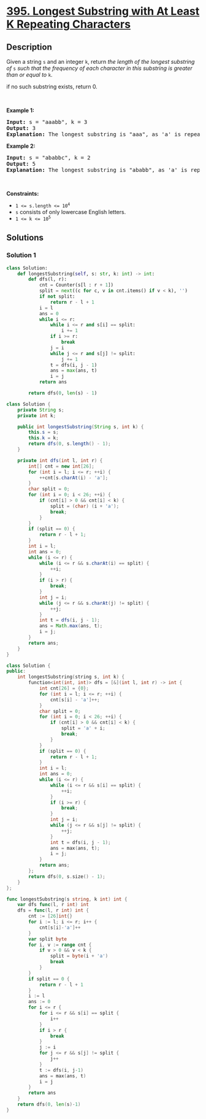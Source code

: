 # [395. Longest Substring with At Least K Repeating Characters](https://leetcode.com/problems/longest-substring-with-at-least-k-repeating-characters)


## Description

<p>Given a string <code>s</code> and an integer <code>k</code>, return <em>the length of the longest substring of</em> <code>s</code> <em>such that the frequency of each character in this substring is greater than or equal to</em> <code>k</code>.</p>

<p data-pm-slice="1 1 []">if no such substring exists, return 0.</p>

<p>&nbsp;</p>
<p><strong class="example">Example 1:</strong></p>

<pre>
<strong>Input:</strong> s = &quot;aaabb&quot;, k = 3
<strong>Output:</strong> 3
<strong>Explanation:</strong> The longest substring is &quot;aaa&quot;, as &#39;a&#39; is repeated 3 times.
</pre>

<p><strong class="example">Example 2:</strong></p>

<pre>
<strong>Input:</strong> s = &quot;ababbc&quot;, k = 2
<strong>Output:</strong> 5
<strong>Explanation:</strong> The longest substring is &quot;ababb&quot;, as &#39;a&#39; is repeated 2 times and &#39;b&#39; is repeated 3 times.
</pre>

<p>&nbsp;</p>
<p><strong>Constraints:</strong></p>

<ul>
	<li><code>1 &lt;= s.length &lt;= 10<sup>4</sup></code></li>
	<li><code>s</code> consists of only lowercase English letters.</li>
	<li><code>1 &lt;= k &lt;= 10<sup>5</sup></code></li>
</ul>

## Solutions

### Solution 1

<!-- tabs:start -->

```python
class Solution:
    def longestSubstring(self, s: str, k: int) -> int:
        def dfs(l, r):
            cnt = Counter(s[l : r + 1])
            split = next((c for c, v in cnt.items() if v < k), '')
            if not split:
                return r - l + 1
            i = l
            ans = 0
            while i <= r:
                while i <= r and s[i] == split:
                    i += 1
                if i >= r:
                    break
                j = i
                while j <= r and s[j] != split:
                    j += 1
                t = dfs(i, j - 1)
                ans = max(ans, t)
                i = j
            return ans

        return dfs(0, len(s) - 1)
```

```java
class Solution {
    private String s;
    private int k;

    public int longestSubstring(String s, int k) {
        this.s = s;
        this.k = k;
        return dfs(0, s.length() - 1);
    }

    private int dfs(int l, int r) {
        int[] cnt = new int[26];
        for (int i = l; i <= r; ++i) {
            ++cnt[s.charAt(i) - 'a'];
        }
        char split = 0;
        for (int i = 0; i < 26; ++i) {
            if (cnt[i] > 0 && cnt[i] < k) {
                split = (char) (i + 'a');
                break;
            }
        }
        if (split == 0) {
            return r - l + 1;
        }
        int i = l;
        int ans = 0;
        while (i <= r) {
            while (i <= r && s.charAt(i) == split) {
                ++i;
            }
            if (i > r) {
                break;
            }
            int j = i;
            while (j <= r && s.charAt(j) != split) {
                ++j;
            }
            int t = dfs(i, j - 1);
            ans = Math.max(ans, t);
            i = j;
        }
        return ans;
    }
}
```

```cpp
class Solution {
public:
    int longestSubstring(string s, int k) {
        function<int(int, int)> dfs = [&](int l, int r) -> int {
            int cnt[26] = {0};
            for (int i = l; i <= r; ++i) {
                cnt[s[i] - 'a']++;
            }
            char split = 0;
            for (int i = 0; i < 26; ++i) {
                if (cnt[i] > 0 && cnt[i] < k) {
                    split = 'a' + i;
                    break;
                }
            }
            if (split == 0) {
                return r - l + 1;
            }
            int i = l;
            int ans = 0;
            while (i <= r) {
                while (i <= r && s[i] == split) {
                    ++i;
                }
                if (i >= r) {
                    break;
                }
                int j = i;
                while (j <= r && s[j] != split) {
                    ++j;
                }
                int t = dfs(i, j - 1);
                ans = max(ans, t);
                i = j;
            }
            return ans;
        };
        return dfs(0, s.size() - 1);
    }
};
```

```go
func longestSubstring(s string, k int) int {
	var dfs func(l, r int) int
	dfs = func(l, r int) int {
		cnt := [26]int{}
		for i := l; i <= r; i++ {
			cnt[s[i]-'a']++
		}
		var split byte
		for i, v := range cnt {
			if v > 0 && v < k {
				split = byte(i + 'a')
				break
			}
		}
		if split == 0 {
			return r - l + 1
		}
		i := l
		ans := 0
		for i <= r {
			for i <= r && s[i] == split {
				i++
			}
			if i > r {
				break
			}
			j := i
			for j <= r && s[j] != split {
				j++
			}
			t := dfs(i, j-1)
			ans = max(ans, t)
			i = j
		}
		return ans
	}
	return dfs(0, len(s)-1)
}
```

<!-- tabs:end -->

<!-- end -->
